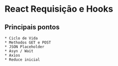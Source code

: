 # React Requisição e Hooks
## Principais pontos
    * Ciclo de Vida
    * Methodos GET e POST
    * JSON Placeholder
    * Asyn / Wait
    * Axios
    * Reduce inicial
